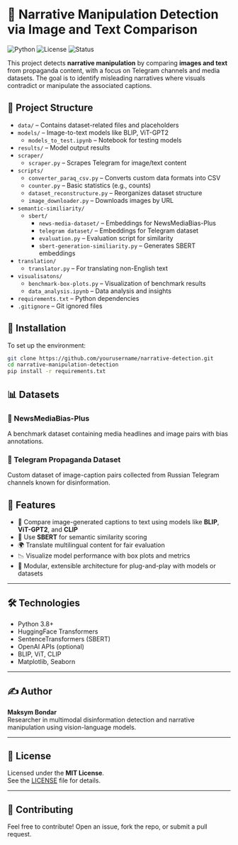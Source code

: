 # 🧠 Narrative Manipulation Detection via Image and Text Comparison

![Python](https://img.shields.io/badge/python-3.8+-blue)
![License](https://img.shields.io/badge/license-MIT-green)
![Status](https://img.shields.io/badge/status-research--project-yellow)

This project detects **narrative manipulation** by comparing **images and text** from propaganda content, with a focus on Telegram channels and media datasets. The goal is to identify misleading narratives where visuals contradict or manipulate the associated captions.


## 📁 Project Structure

- `data/` – Contains dataset-related files and placeholders  
- `models/` – Image-to-text models like BLIP, ViT-GPT2  
  - `models_to_test.ipynb` – Notebook for testing models  
- `results/` – Model output results  
- `scraper/`  
  - `scraper.py` – Scrapes Telegram for image/text content  
- `scripts/`  
  - `converter_paraq_csv.py` – Converts custom data formats into CSV  
  - `counter.py` – Basic statistics (e.g., counts)  
  - `dataset_reconstructure.py` – Reorganizes dataset structure  
  - `image_downloader.py` – Downloads images by URL  
- `semantic-similiarity/`  
  - `sbert/`  
    - `news-media-dataset/` – Embeddings for NewsMediaBias-Plus  
    - `telegram dataset/` – Embeddings for Telegram dataset  
    - `evaluation.py` – Evaluation script for similarity  
    - `sbert-generation-similiarity.py` – Generates SBERT embeddings  
- `translation/`  
  - `translator.py` – For translating non-English text  
- `visualisatons/`  
  - `benchmark-box-plots.py` – Visualization of benchmark results  
  - `data_analysis.ipynb` – Data analysis and insights  
- `requirements.txt` – Python dependencies  
- `.gitignore` – Git ignored files


## 🔧 Installation

To set up the environment:

```bash
git clone https://github.com/yourusername/narrative-detection.git
cd narrative-manipulation-detection
pip install -r requirements.txt
```

## 📊 Datasets

### 📰 NewsMediaBias-Plus  
A benchmark dataset containing media headlines and image pairs with bias annotations.

### 📡 Telegram Propaganda Dataset  
Custom dataset of image-caption pairs collected from Russian Telegram channels known for disinformation.


## 📌 Features

- 🧠 Compare image-generated captions to text using models like **BLIP**, **ViT-GPT2**, and **CLIP**
- 🔎 Use **SBERT** for semantic similarity scoring
- 🌍 Translate multilingual content for fair evaluation
- 📉 Visualize model performance with box plots and metrics
- 🧰 Modular, extensible architecture for plug-and-play with models or datasets

---

## 🛠️ Technologies

- Python 3.8+
- HuggingFace Transformers
- SentenceTransformers (SBERT)
- OpenAI APIs (optional)
- BLIP, ViT, CLIP
- Matplotlib, Seaborn

---

## ✍️ Author

**Maksym Bondar**  
Researcher in multimodal disinformation detection and narrative manipulation using vision-language models.

---

## 📜 License

Licensed under the **MIT License**.  
See the [LICENSE](./LICENSE) file for details.

---

## 🤝 Contributing

Feel free to contribute! Open an issue, fork the repo, or submit a pull request.
